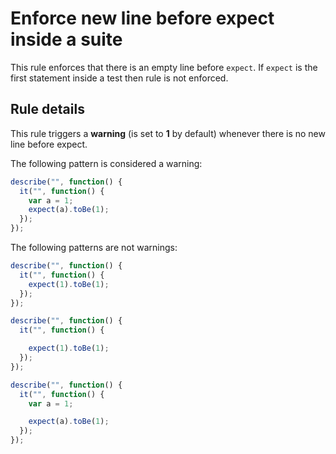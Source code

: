 # Enforce new line before expect inside a suite

This rule enforces that there is an empty line before `expect`.
If `expect` is the first statement inside a test then rule is not enforced.

## Rule details

This rule triggers a **warning** (is set to **1** by default) whenever there is no new line before expect.

The following pattern is considered a warning:


```js
describe("", function() {
  it("", function() {
    var a = 1;
    expect(a).toBe(1);
  });
});
```

The following patterns are not warnings:

```js
describe("", function() {
  it("", function() {
    expect(1).toBe(1);
  });
});
```


```js
describe("", function() {
  it("", function() {

    expect(1).toBe(1);
  });
});
```

```js
describe("", function() {
  it("", function() {
    var a = 1;

    expect(a).toBe(1);
  });
});
```
